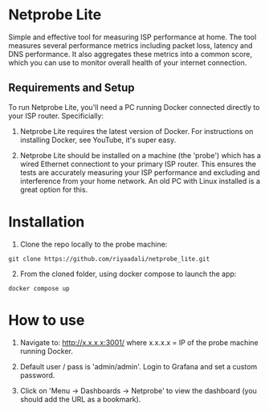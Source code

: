 # Netprobe Lite

Simple and effective tool for measuring ISP performance at home. The tool measures several performance metrics including packet loss, latency and DNS performance. It also aggregates these metrics into a common score, which you can use to monitor overall health of your internet connection.

## Requirements and Setup

To run Netprobe Lite, you'll need a PC running Docker connected directly to your ISP router. Specificially:

1. Netprobe Lite requires the latest version of Docker. For instructions on installing Docker, see YouTube, it's super easy.

2. Netprobe Lite should be installed on a machine (the 'probe') which has a wired Ethernet connectiont to your primary ISP router. This ensures the tests are accurately measuring your ISP performance and excluding and interference from your home network. An old PC with Linux installed is a great option for this.

# Installation

1. Clone the repo locally to the probe machine:

```
git clone https://github.com/riyaadali/netprobe_lite.git
```

2. From the cloned folder, using docker compose to launch the app:

```
docker compose up
```

# How to use

1. Navigate to: http://x.x.x.x:3001/ where x.x.x.x = IP of the probe machine running Docker.

2. Default user / pass is 'admin/admin'. Login to Grafana and set a custom password.

3. Click on 'Menu -> Dashboards -> Netprobe' to view the dashboard (you should add the URL as a bookmark).

